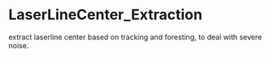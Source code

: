 # LaserLineCenter_Extraction
extract laserline center based on tracking and foresting, to deal with severe noise.
